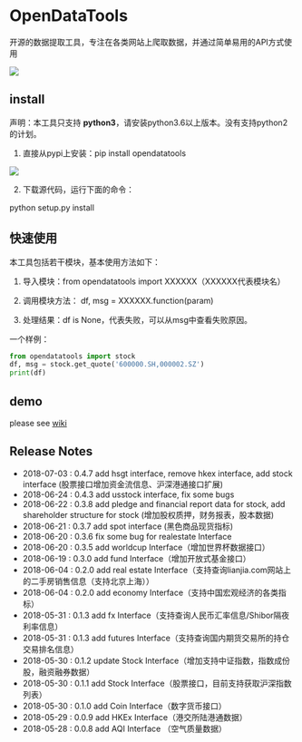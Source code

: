 # OpenDataTools
开源的数据提取工具，专注在各类网站上爬取数据，并通过简单易用的API方式使用

![](https://github.com/PKUJohnson/OpenData/blob/master/image/logo.png)

## install

声明：本工具只支持 **python3**，请安装python3.6以上版本。没有支持python2的计划。

1. 直接从pypi上安装：pip install opendatatools

![](https://github.com/PKUJohnson/OpenData/blob/master/image/install_pip.jpg)

2. 下载源代码，运行下面的命令：

python setup.py install

## 快速使用

本工具包括若干模块，基本使用方法如下：

1. 导入模块：from opendatatools import XXXXXX（XXXXXX代表模块名）

2. 调用模块方法： df, msg = XXXXXX.function(param)

3. 处理结果：df is None，代表失败，可以从msg中查看失败原因。

一个样例：

```python
from opendatatools import stock
df, msg = stock.get_quote('600000.SH,000002.SZ')
print(df)
```

## demo

please see [wiki](https://github.com/PKUJohnson/OpenData/wiki)

## Release Notes
+ 2018-07-03 : 0.4.7 add hsgt interface, remove hkex interface, add stock interface (股票接口增加资金流信息、沪深港通接口扩展)
+ 2018-06-24 : 0.4.3 add usstock interface, fix some bugs
+ 2018-06-22 : 0.3.8 add pledge and financial report data for stock, add shareholder structure for stock (增加股权质押，财务报表，股本数据)
+ 2018-06-21 : 0.3.7 add spot interface (黑色商品现货指标)
+ 2018-06-20 : 0.3.6 fix some bug for realestate Interface
+ 2018-06-20 : 0.3.5 add worldcup Interface（增加世界杯数据接口）
+ 2018-06-19 : 0.3.0 add fund Interface（增加开放式基金接口）
+ 2018-06-04 : 0.2.0 add real estate Interface（支持查询lianjia.com网站上的二手房销售信息（支持北京上海））
+ 2018-06-04 : 0.2.0 add economy Interface（支持中国宏观经济的各类指标）
+ 2018-05-31 : 0.1.3 add fx Interface（支持查询人民币汇率信息/Shibor隔夜利率信息）
+ 2018-05-31 : 0.1.3 add futures Interface（支持查询国内期货交易所的持仓交易排名信息）
+ 2018-05-30 : 0.1.2 update Stock Interface（增加支持中证指数，指数成份股，融资融券数据）
+ 2018-05-30 : 0.1.1 add Stock Interface（股票接口，目前支持获取沪深指数列表）
+ 2018-05-30 : 0.1.0 add Coin Interface（数字货币接口）
+ 2018-05-29 : 0.0.9 add HKEx Interface（港交所陆港通数据）
+ 2018-05-28 : 0.0.8 add AQI Interface （空气质量数据）

